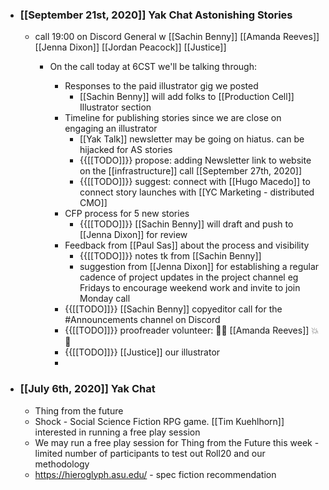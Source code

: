 - ### [[September 21st, 2020]] Yak Chat Astonishing Stories
    - call 19:00 on Discord General w [[Sachin Benny]] [[Amanda Reeves]] [[Jenna Dixon]] [[Jordan Peacock]] [[Justice]]
        - On the call today at 6CST we'll be talking through:

            - Responses to the paid illustrator gig we posted 
                - [[Sachin Benny]] will add folks to [[Production Cell]] Illustrator section
            - Timeline for publishing stories since we are close on engaging an illustrator
                - [[Yak Talk]] newsletter may be going on hiatus. can be hijacked for AS stories
                - {{[[TODO]]}} propose: adding Newsletter link to website on the [[infrastructure]] call [[September 27th, 2020]]
                - {{[[TODO]]}} suggest: connect with [[Hugo Macedo]] to connect story launches with [[YC Marketing - distributed CMO]]
            - CFP process for 5 new stories 
                - {{[[TODO]]}} [[Sachin Benny]] will draft and push to [[Jenna Dixon]] for review
            - Feedback from [[Paul Sas]] about the process and visibility
                - {{[[TODO]]}} notes tk from [[Sachin Benny]]
                - suggestion from [[Jenna Dixon]] for establishing a regular cadence of project updates in the project channel eg Fridays to encourage weekend work and invite to join Monday call
            - {{[[TODO]]}} [[Sachin Benny]] copyeditor call for the #Announcements channel on Discord
            - {{[[TODO]]}} proofreader volunteer: 🎉💥 [[Amanda Reeves]] 💥 🎉
            - {{[[TODO]]}} [[Justice]] our illustrator
            - 
- ### [[July 6th, 2020]] Yak Chat
    - Thing from the future 
    - Shock - Social Science Fiction RPG game. [[Tim Kuehlhorn]] interested in running a free play session
    - We may run a free play session for Thing from the Future this week - limited number of participants to test out Roll20 and our methodology
    - https://hieroglyph.asu.edu/ - spec fiction recommendation 

